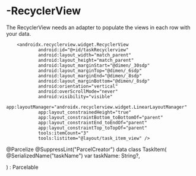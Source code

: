 # -RecyclerView
 The RecyclerView needs an adapter to populate the views in each row with your data.


        <androidx.recyclerview.widget.RecyclerView
                android:id="@+id/taskRecyclerview"
                android:layout_width="match_parent"
                android:layout_height="match_parent"
                android:layout_marginStart="@dimen/_30sdp"
                android:layout_marginTop="@dimen/_6sdp"
                android:layout_marginEnd="@dimen/_8sdp"
                android:layout_marginBottom="@dimen/_8sdp"
                android:orientation="vertical"
                android:overScrollMode="never"
                android:visibility="visible"
                app:layoutManager="androidx.recyclerview.widget.LinearLayoutManager"
                app:layout_constrainedHeight="true"
                app:layout_constraintBottom_toBottomOf="parent"
                app:layout_constraintEnd_toEndOf="parent"
                app:layout_constraintTop_toTopOf="parent"
                tools:itemCount="3"
                tools:listitem="@layout/task_item_view" />


@Parcelize
@SuppressLint("ParcelCreator")
data class TaskItem(
        @SerializedName("taskName") var taskName: String?,
 
) : Parcelable
